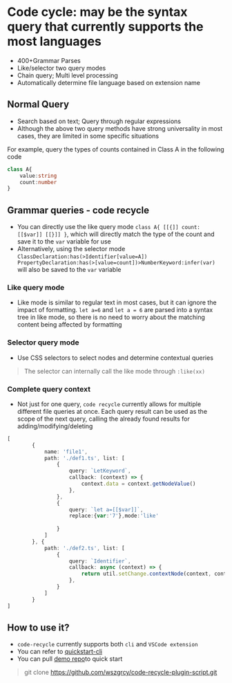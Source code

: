 # Code cycle: may be the syntax query that currently supports the most languages
- 400+Grammar Parses
- Like/selector two query modes
- Chain query; Multi level processing
- Automatically determine file language based on extension name

## Normal Query
- Search based on text; Query through regular expressions
- Although the above two query methods have strong universality in most cases, they are limited in some specific situations

For example, query the types of counts contained in Class A in the following code
```ts
class A{
    value:string
    count:number
}
```

## Grammar queries - code recycle
- You can directly use the like query mode `class A{ [[{]] count: [[$var]] [[}]] }`, which will directly match the type of the count and save it to the `var` variable for use
- Alternatively, using the selector mode `ClassDeclaration:has(>Identifier[value=A]) PropertyDeclaration:has(>[value=count])>NumberKeyword:infer(var)` will also be saved to the `var` variable

### Like query mode
- Like mode is similar to regular text in most cases, but it can ignore the impact of formatting. `let a=6` and `let a = 6` are parsed into a syntax tree in like mode, so there is no need to worry about the matching content being affected by formatting

### Selector query mode
- Use CSS selectors to select nodes and determine contextual queries
> The selector can internally call the like mode through `:like(xx)`

### Complete query context
- Not just for one query, `code recycle` currently allows for multiple different file queries at once. Each query result can be used as the scope of the next query, calling the already found results for adding/modifying/deleting
```ts
[
        {
            name: 'file1',
            path: './def1.ts', list: [
                {
                    query: `LetKeyword`,
                    callback: (context) => {
                        context.data = context.getNodeValue()
                    },
                },
                {
                    query: `let a=[[$var]]`,
                    replace:{var:'7'},mode:'like'
              
                }
            ]
        }, {
            path: './def2.ts', list: [
                {
                    query: `Identifier`,
                    callback: async (context) => {
                        return util.setChange.contextNode(context, context.getContext('root.file1.0').data)
                    },
                }
            ]
        }
]
```

## How to use it?
- `code-recycle` currently supports both `cli` and `VSCode extension`
- You can refer to [quickstart-cli](https://wszgrcy.github.io/code-recycle/#/en-US/quickstart-cli)
- You can pull [demo repo](https://github.com/wszgrcy/code-recycle-plugin-script)to quick start

> git clone https://github.com/wszgrcy/code-recycle-plugin-script.git